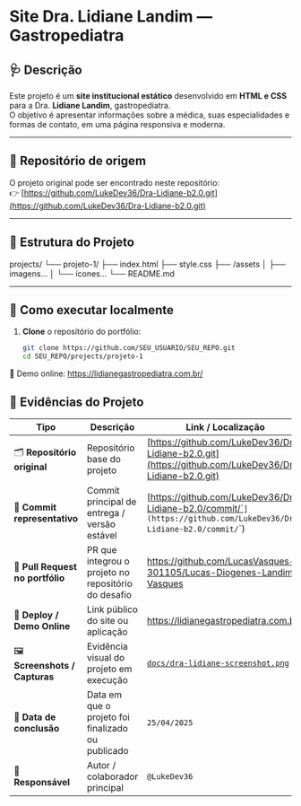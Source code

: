 # Site Dra. Lidiane Landim — Gastropediatra

## 🩺 Descrição
Este projeto é um **site institucional estático** desenvolvido em **HTML e CSS** para a Dra. **Lidiane Landim**, gastropediatra.  
O objetivo é apresentar informações sobre a médica, suas especialidades e formas de contato, em uma página responsiva e moderna.

---

## 🔗 Repositório de origem
O projeto original pode ser encontrado neste repositório:  
👉 [https://github.com/LukeDev36/Dra-Lidiane-b2.0.git](https://github.com/LukeDev36/Dra-Lidiane-b2.0.git)

---

## 🧭 Estrutura do Projeto
projects/
└── projeto-1/
├── index.html
├── style.css
├── /assets
│ ├── imagens...
│ └── ícones...
└── README.md


---

## 🚀 Como executar localmente
1. **Clone** o repositório do portfólio:
   ```bash
   git clone https://github.com/SEU_USUARIO/SEU_REPO.git
   cd SEU_REPO/projects/projeto-1
   
🔗 Demo online: https://lidianegastropediatra.com.br/ 

## 🧾 Evidências do Projeto

| Tipo | Descrição | Link / Localização |
|------|------------|--------------------|
| 🗂️ **Repositório original** | Repositório base do projeto | [https://github.com/LukeDev36/Dra-Lidiane-b2.0.git](https://github.com/LukeDev36/Dra-Lidiane-b2.0.git) |
| 💾 **Commit representativo** | Commit principal de entrega / versão estável | [https://github.com/LukeDev36/Dra-Lidiane-b2.0/commit/`<SHA>`](https://github.com/LukeDev36/Dra-Lidiane-b2.0/commit/`<SHA>`) |
| 🧩 **Pull Request no portfólio** | PR que integrou o projeto no repositório do desafio | https://github.com/LucasVasques-301105/Lucas-Diogenes-Landim-Vasques
| 🚀 **Deploy / Demo Online** | Link público do site ou aplicação | https://lidianegastropediatra.com.br/ |
| 🖼️ **Screenshots / Capturas** | Evidência visual do projeto em execução | [`docs/dra-lidiane-screenshot.png`](../docs/dra-lidiane-screenshot.png) |
| 📅 **Data de conclusão** | Data em que o projeto foi finalizado ou publicado | `25/04/2025` |
| 🧠 **Responsável** | Autor / colaborador principal | `@LukeDev36` |
